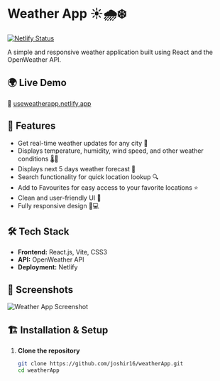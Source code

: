 # Weather App ☀️🌧️❄️

[![Netlify Status](https://api.netlify.com/api/v1/badges/7a2f8b3c-88db-4a8b-b622-3c0b95e44633/deploy-status)](https://app.netlify.com/sites/useweatherapp/deploys)

A simple and responsive weather application built using React and the OpenWeather API.

## 🌍 Live Demo

🔗 [useweatherapp.netlify.app](https://useweatherapp.netlify.app/)

## 🚀 Features  

- Get real-time weather updates for any city 🌆  
- Displays temperature, humidity, wind speed, and other weather conditions 🌡️💨  
- Displays next 5 days weather forecast 📅  
- Search functionality for quick location lookup 🔍  
- Add to Favourites for easy access to your favorite locations ⭐  
- Clean and user-friendly UI 🎨  
- Fully responsive design 📱💻  

## 🛠️ Tech Stack

- **Frontend:** React.js, Vite, CSS3
- **API:** OpenWeather API
- **Deployment:** Netlify

## 📸 Screenshots

![Weather App Screenshot](https://github.com/user-attachments/assets/8e6320b6-8329-46b9-b489-ea64b333d5a0)

## 🏗️ Installation & Setup

1. **Clone the repository**
   ```bash
   git clone https://github.com/joshir16/weatherApp.git
   cd weatherApp
   ```

